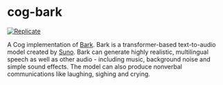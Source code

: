 # cog-bark

[![Replicate](https://replicate.com/cjwbw/bark/badge)](https://replicate.com/cjwbw/bark) 

A Cog implementation of [Bark](https://github.com/suno-ai/bark). Bark is a transformer-based text-to-audio model created by [Suno](https://suno.ai/). Bark can generate highly realistic, multilingual speech as well as other audio - including music, background noise and simple sound effects. The model can also produce nonverbal communications like laughing, sighing and crying. 




